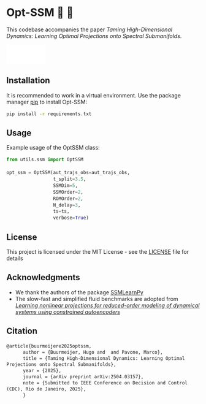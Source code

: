 # Opt-SSM 🤖 🚀

This codebase accompanies the paper *Taming High-Dimensional Dynamics: Learning Optimal Projections onto Spectral Submanifolds*.

![Figure Description](./data/assets/foliation.png)

## Installation

It is recommended to work in a virtual environment.
Use the package manager [pip](https://pip.pypa.io/en/stable/) to install Opt-SSM:

```bash
pip install -r requirements.txt
```

## Usage
Example usage of the OptSSM class:

```python
from utils.ssm import OptSSM

opt_ssm = OptSSM(aut_trajs_obs=aut_trajs_obs,
                 t_split=3.5,
                 SSMDim=5,
                 SSMOrder=2,
                 ROMOrder=2,
                 N_delay=3,
                 ts=ts,
                 verbose=True)
```


## License

This project is licensed under the MIT License - see the [LICENSE](LICENSE) file for details

## Acknowledgments

* We thank the authors of the package [SSMLearnPy](https://github.com/haller-group/SSMLearnPy)
* The slow-fast and simplified fluid benchmarks are adopted from *[Learning nonlinear projections for reduced-order modeling of dynamical systems using constrained autoencoders](https://pubs.aip.org/aip/cha/article/33/11/113130/2923554)*

## Citation
```
@article{buurmeijere2025optssm,
      author = {Buurmeijer, Hugo and  and Pavone, Marco},
      title = {Taming High-Dimensional Dynamics: Learning Optimal Projections onto Spectral Submanifolds},
      year = {2025},
      journal = {arXiv preprint arXiv:2504.03157},
      note = {Submitted to IEEE Conference on Decision and Control (CDC), Rio de Janeiro, 2025},
      }
```
